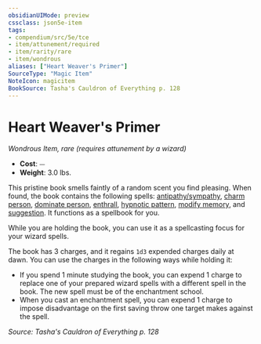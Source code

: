 ```yaml
---
obsidianUIMode: preview
cssclass: json5e-item
tags:
- compendium/src/5e/tce
- item/attunement/required
- item/rarity/rare
- item/wondrous
aliases: ["Heart Weaver's Primer"]
SourceType: "Magic Item"
NoteIcon: magicitem
BookSource: Tasha's Cauldron of Everything p. 128
---
```

# Heart Weaver's Primer
*Wondrous Item, rare (requires attunement by a wizard)*  

- **Cost**: ⏤
- **Weight**: 3.0 lbs.

This pristine book smells faintly of a random scent you find pleasing. When found, the book contains the following spells: [antipathy/sympathy](/3-Mechanics/CLI/spells/antipathy-sympathy.md), [charm person](/3-Mechanics/CLI/spells/charm-person.md), [dominate person](/3-Mechanics/CLI/spells/dominate-person.md), [enthrall](/3-Mechanics/CLI/spells/enthrall.md), [hypnotic pattern](/3-Mechanics/CLI/spells/hypnotic-pattern.md), [modify memory](/3-Mechanics/CLI/spells/modify-memory.md), and [suggestion](/3-Mechanics/CLI/spells/suggestion.md). It functions as a spellbook for you.

While you are holding the book, you can use it as a spellcasting focus for your wizard spells.

The book has 3 charges, and it regains `1d3` expended charges daily at dawn. You can use the charges in the following ways while holding it:

- If you spend 1 minute studying the book, you can expend 1 charge to replace one of your prepared wizard spells with a different spell in the book. The new spell must be of the enchantment school.  
- When you cast an enchantment spell, you can expend 1 charge to impose disadvantage on the first saving throw one target makes against the spell.  

*Source: Tasha's Cauldron of Everything p. 128*